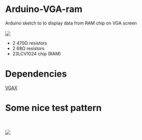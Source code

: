 # Arduino-VGA-ram
Arduino sketch to to display data from RAM chip on VGA screen
<br><br>
![](https://nop.koindozer.org/gh/ram-vga.png)

- 2 470Ω resistors
- 2 68Ω resistors
- 23LCV1024 chip (RAM)

# Dependencies
[VGAX](https://github.com/smaffer/vgax)

# Some nice test pattern
<br><br>
![](https://nop.koindozer.org/gh/testpattr.png)
